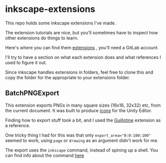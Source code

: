 # inkscape-extensions

This repo holds some inkscape extensions I've made.

The extension tutorials are nice, but you'll sometimes have to inspect how other extensions do things to learn.

Here's where you can find them [extensions](https://gitlab.com/inkscape/extensions/-/tree/master) , you'll need a GitLab account.

I'll try to have a section on what each extension does and what references I used to figure it out.

Since inkscape handles extensions in folders, feel free to clone this and copy the folder for the appropriate to your extensions folder.

## BatchPNGExport

This extension exports PNGs in many square sizes (16x16, 32x32) etc, from the current document. It was built to produce [icons](https://www.foundations.unity.com/fundamentals/iconography#Single-Size-Icons) for the Unity Editor.

Finding how to export stuff took a bit, and I used the [Guillotine](https://gitlab.com/inkscape/extensions/-/blob/master/guillotine.py) extension as a reference.

One tricky thing I had for this was that only `export_area="0:0:100:100"` seemed to work, using `page` or `drawing` as an argument didn't work for me.

The export uses the `inkscape` command, instead of spining up a shell. You can find info about the command [here](https://inkscape.gitlab.io/extensions/documentation/source/inkex.command.html#inkex.command.inkscape)
